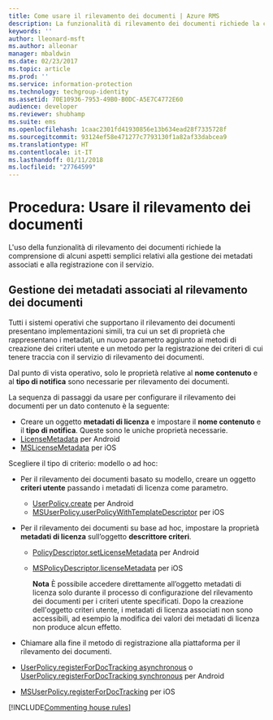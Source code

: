 ```yaml
---
title: Come usare il rilevamento dei documenti | Azure RMS
description: La funzionalità di rilevamento dei documenti richiede la comprensione di alcuni aspetti semplici relativi alla gestione dei metadati associati e alla registrazione con il servizio.
keywords: ''
author: lleonard-msft
ms.author: alleonar
manager: mbaldwin
ms.date: 02/23/2017
ms.topic: article
ms.prod: ''
ms.service: information-protection
ms.technology: techgroup-identity
ms.assetid: 70E10936-7953-49B0-B0DC-A5E7C4772E60
audience: developer
ms.reviewer: shubhamp
ms.suite: ems
ms.openlocfilehash: 1caac2301fd41930856e13b634ead28f7335728f
ms.sourcegitcommit: 93124ef58e471277c7793130f1a82af33dabcea9
ms.translationtype: HT
ms.contentlocale: it-IT
ms.lasthandoff: 01/11/2018
ms.locfileid: "27764599"
---
```

# <a name="how-to-use-document-tracking"></a>Procedura: Usare il rilevamento dei documenti

L'uso della funzionalità di rilevamento dei documenti richiede la comprensione di alcuni aspetti semplici relativi alla gestione dei metadati associati e alla registrazione con il servizio.

## <a name="managing-document-tracking-metadata"></a>Gestione dei metadati associati al rilevamento dei documenti

Tutti i sistemi operativi che supportano il rilevamento dei documenti presentano implementazioni simili, tra cui un set di proprietà che rappresentano i metadati, un nuovo parametro aggiunto ai metodi di creazione dei criteri utente e un metodo per la registrazione dei criteri di cui tenere traccia con il servizio di rilevamento dei documenti.

Dal punto di vista operativo, solo le proprietà relative al **nome contenuto** e al **tipo di notifica** sono necessarie per rilevamento dei documenti.

La sequenza di passaggi da usare per configurare il rilevamento dei documenti per un dato contenuto è la seguente:

-   Creare un oggetto **metadati di licenza** e impostare il **nome contenuto** e il **tipo di notifica**. Queste sono le uniche proprietà necessarie.
   - [LicenseMetadata](https://msdn.microsoft.com/library/mt573675.aspx) per Android
   -  [MSLicenseMetadata](https://msdn.microsoft.com/library/mt573683.aspx) per iOS

Scegliere il tipo di criterio: modello o ad hoc:
- Per il rilevamento dei documenti basato su modello, creare un oggetto **criteri utente** passando i metadati di licenza come parametro.
  - [UserPolicy.create](https://msdn.microsoft.com/library/dn790887.aspx) per Android
  - [MSUserPolicy.userPolicyWithTemplateDescriptor](https://msdn.microsoft.com/library/dn790808.aspx) per iOS

- Per il rilevamento dei documenti su base ad hoc, impostare la proprietà **metadati di licenza** sull’oggetto **descrittore criteri**.
  - [PolicyDescriptor.setLicenseMetadata](https://msdn.microsoft.com/library/mt573698.aspx) per Android
  - [MSPolicyDescriptor.licenseMetadata](https://msdn.microsoft.com/library/mt573693.aspx) per iOS

    **Nota** È possibile accedere direttamente all’oggetto  metadati di licenza solo durante il processo di configurazione del rilevamento dei documenti per i criteri utente specificati. Dopo la creazione dell'oggetto criteri utente, i metadati di licenza associati non sono accessibili, ad esempio la modifica dei valori dei metadati di licenza non produce alcun effetto.

     

-   Chiamare alla fine il metodo di registrazione alla piattaforma per il rilevamento dei documenti.
  - [UserPolicy.registerForDocTracking asynchronous](https://msdn.microsoft.com/library/mt573699.aspx) o [UserPolicy.registerForDocTracking synchronous](https://msdn.microsoft.com/library/mt631387.aspx) per Android
  - [MSUserPolicy.registerForDocTracking](https://msdn.microsoft.com/library/mt573694.aspx) per iOS

[!INCLUDE[Commenting house rules](../includes/houserules.md)]